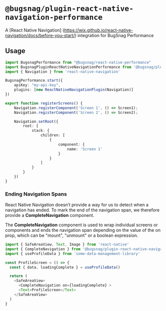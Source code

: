 # `@bugsnag/plugin-react-native-navigation-performance`

A [React Native Navigation] (https://wix.github.io/react-native-navigation/docs/before-you-start/) integration for BugSnag Performance

## Usage

```typescript
import BugsnagPerformance from "@bugsnag/react-native-performance"
import BugsnagPluginReactNativeNavigationPerformance from '@bugsnag/plugin-react-native-navigation-performance'
import { Navigation } from 'react-native-navigation'

BugsnagPerformance.start({
    apiKey: "my-api-key",
    plugins: [new ReactNativeNavigationPlugin(Navigation)]
})

export function registerScreens() {
    Navigation.registerComponent('Screen 1', () => Screen1);
    Navigation.registerComponent('Screen 2', () => Screen2);

    Navigation.setRoot({
        root: {
            stack: {
                children: [
                    {
                        component: {
                            name: 'Screen 1'
                        }
                    }
                ]
            }
        }
    })
}
```

### Ending Navigation Spans

React Native Navigation doesn’t provide a way for us to detect when a navigation has ended. To mark the end of the navigation span, we therefore provide a **CompleteNavigation** component.

The **CompleteNavigation** component is used to wrap individual screens or components and ends the navigation span depending on the value of the on prop, which can be "mount", "unmount" or a boolean expression.

```typescript
import { SafeAreaView, Text, Image } from 'react-native'
import { CompleteNavigation } from '@bugsnag/plugin-react-native-navigation-performance'
import { useProfileData } from 'some-data-management-library'

const ProfileScreen = () => {
  const { data, loadingComplete } = useProfileData()

  return (
    <SafeAreaView>
      <CompleteNavigation on={loadingComplete} >
      <Text>ProfileScreen</Text>
    </SafeAreaView>
  )
}
```
